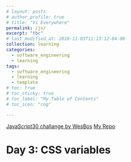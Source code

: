 ```yaml
---
# layout: posts
# author_profile: true
# title: "Vi Everywhere"
permalink: /js/
excerpt: "tbc"
# last_modified_at: 2016-11-03T11:13:12-04:00
collection: learning
categories:
  - software_engineering
  - learning
tags:
  - software_engineering
  - learning
  - template
# toc: true
# toc_sticky: true
# toc_label: "My Table of Contents"
# toc_icon: "cog"

---
```


[JavaScript30 challange by WesBos](https://courses.wesbos.com/)
[My Repo](https://github.com/friendlyantz/JavaScript30)

# Day 3: CSS variables

```css

```
